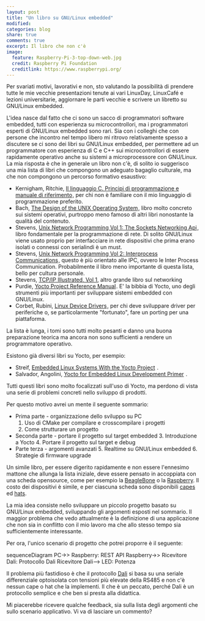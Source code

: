 ```yaml
---
layout: post
title: "Un libro su GNU/Linux embedded"
modified:
categories: blog
share: true
comments: true
excerpt: Il libro che non c'è
image:
  feature: Raspberry-Pi-3-top-down-web.jpg
  credit: Raspberry Pi Foundation
  creditlink: https://www.raspberrypi.org/
---
```


Per svariati motivi, lavorativi e non, sto valutando la possibilità di prendere tutte le mie vecchie presentazioni tenute ai vari LinuxDay, LinuxCafé e lezioni universitarie, aggiornare le parti vecchie e scrivere un libretto su GNU/Linux embedded.

L'idea nasce dal fatto che ci sono un sacco di programmatori software embedded, tutti con esperienza su microcontrollori, ma i programmatori esperti di GNU/Linux embedded sono rari. Sia con i colleghi che con persone che incontro nel tempo libero mi ritrovo relativamente spesso a discutere se ci sono dei libri su GNU/Linux embedded, per permettere ad un programmatore con esperienza di C e C++ sui microcontrollori di essere rapidamente operativo anche su sistemi a microprocessore con GNU/Linux. La mia risposta è che in generale un libro non c'è, di solito io suggerisco una mia lista di libri che compongono un adeguato bagaglio culturale, ma che non compongono un percorso formativo esaustivo:

* Kernigham, Ritchie, <a target="_blank" href="https://www.amazon.it/gp/product/887192200X/ref=as_li_tl?ie=UTF8&camp=3414&creative=21718&creativeASIN=887192200X&linkCode=as2&tag=ocampana07-21&linkId=1418fc6b112f98cfcaf6cb9929211d35">Il linguaggio C. Principi di programmazione e manuale di riferimento</a><img src="//ir-it.amazon-adsystem.com/e/ir?t=ocampana07-21&l=am2&o=29&a=887192200X" width="1" height="1" border="0" alt="" style="border:none !important; margin:0px !important;" />, per chi non è familiare con il mio linguaggio di programmazione preferito.
* Bach, <a target="_blank" href="https://www.amazon.it/gp/product/B000M85BS6/ref=as_li_tl?ie=UTF8&camp=3414&creative=21718&creativeASIN=B000M85BS6&linkCode=as2&tag=ocampana07-21&linkId=3551df8b8096e1fcd7223a33b793ce51">The Design of the UNIX Operating System</a><img src="//ir-it.amazon-adsystem.com/e/ir?t=ocampana07-21&l=am2&o=29&a=B000M85BS6" width="1" height="1" border="0" alt="" style="border:none !important; margin:0px !important;" />, libro molto concreto sui sistemi operativi, purtroppo meno famoso di altri libri nonostante la qualità del contenuto.
* Stevens, <a target="_blank" href="https://www.amazon.it/gp/product/0131411551/ref=as_li_tl?ie=UTF8&camp=3414&creative=21718&creativeASIN=0131411551&linkCode=as2&tag=ocampana07-21&linkId=456642eda049bb854eea85fa6a5cb813">Unix Network Programming Vol 1: The Sockets Networking Api</a><img src="//ir-it.amazon-adsystem.com/e/ir?t=ocampana07-21&l=am2&o=29&a=0131411551" width="1" height="1" border="0" alt="" style="border:none !important; margin:0px !important;" />, libro fondamentale per la programmazione di rete. Di solito GNU/Linux viene usato proprio per interfacciare in rete dispositivi che prima erano isolati o connessi con serialindi è un must.
* Stevens, <a target="_blank" href="https://www.amazon.it/gp/product/0132974290/ref=as_li_tl?ie=UTF8&camp=3414&creative=21718&creativeASIN=0132974290&linkCode=as2&tag=ocampana07-21&linkId=d7d68a3410f8401cc6c22465f8c61e78">Unix Network Programming Vol 2: Interprocess Communications</a><img src="//ir-it.amazon-adsystem.com/e/ir?t=ocampana07-21&l=am2&o=29&a=0132974290" width="1" height="1" border="0" alt="" style="border:none !important; margin:0px !important;" />, questo è più orientato alle IPC, ovvero le Inter Process Communication. Probabilmente il libro meno importante di questa lista, bello per cultura personale.
* Stevens, [TCP/IP Illustrated, Vol 1](https://www.amazon.it/TCP-IP-Illustrated-Protocols-1/dp/0321336313/ref=as_li_ss_tl?_encoding=UTF8&qid=&sr=&linkCode=ll1&tag=ocampana07-21&linkId=65faf2a2fb8add9972373265a43ae356), altro grande libro sul networking
* Purdie, <a target="_blank" href="https://www.amazon.it/gp/product/9888381989/ref=as_li_tl?ie=UTF8&camp=3414&creative=21718&creativeASIN=9888381989&linkCode=as2&tag=ocampana07-21&linkId=a0a62aa6485260ccc47bd656a3d2956b">Yocto Project Reference Manual</a><img src="//ir-it.amazon-adsystem.com/e/ir?t=ocampana07-21&l=am2&o=29&a=9888381989" width="1" height="1" border="0" alt="" style="border:none !important; margin:0px !important;" />. E' la bibbia di Yocto, uno degli strumenti più importanti per sviluppare sistemi embedded con GNU/Linux.
* Corbet, Rubini, <a target="_blank" href="https://www.amazon.it/gp/product/0596005903/ref=as_li_tl?ie=UTF8&camp=3414&creative=21718&creativeASIN=0596005903&linkCode=as2&tag=ocampana07-21&linkId=314dced8dd42021d945ca6f11a3a4fbb">Linux Device Drivers</a><img src="//ir-it.amazon-adsystem.com/e/ir?t=ocampana07-21&l=am2&o=29&a=0596005903" width="1" height="1" border="0" alt="" style="border:none !important; margin:0px !important;" />, per chi deve sviluppare driver per periferiche o, se particolarmente "fortunato", fare un porting per una piattaforma.

La lista è lunga, i tomi sono tutti molto pesanti e danno una buona preparazione teorica ma ancora non sono sufficienti a rendere un programmatore operativo.

Esistono già diversi libri su Yocto, per esempio:
* Streif, <a target="_blank" href="https://www.amazon.it/gp/product/0133443248/ref=as_li_tl?ie=UTF8&camp=3414&creative=21718&creativeASIN=0133443248&linkCode=as2&tag=ocampana07-21&linkId=a73951101b8d512532f7245c64dbf657">Embedded Linux Systems With the Yocto Project</a><img src="//ir-it.amazon-adsystem.com/e/ir?t=ocampana07-21&l=am2&o=29&a=0133443248" width="1" height="1" border="0" alt="" style="border:none !important; margin:0px !important;" /> .
* Salvador, Angolini, <a target="_blank" href="https://www.amazon.it/gp/product/1783282339/ref=as_li_tl?ie=UTF8&camp=3414&creative=21718&creativeASIN=1783282339&linkCode=as2&tag=ocampana07-21&linkId=0a7eccccd7743c368c0701aec84af029">Yocto for Embedded Linux Development Primer</a><img src="//ir-it.amazon-adsystem.com/e/ir?t=ocampana07-21&l=am2&o=29&a=1783282339" width="1" height="1" border="0" alt="" style="border:none !important; margin:0px !important;" /> .

Tutti questi libri sono molto focalizzati sull'uso di Yocto, ma perdono di vista una serie di problemi concreti nello sviluppo di prodotti.


Per questo motivo avrei un mente il seguente sommario:

* Prima parte - organizzazione dello sviluppo su PC
  1. Uso di CMake per compilare e crosscompilare i progetti
  2. Come strutturare un progetto
* Seconda parte - portare il progetto sul target embedded
  3. Introduzione a Yocto
  4. Portare il progetto sul target e debug
* Parte terza - argomenti avanzati
  5. Realtime su GNU/Linux embedded
  6. Strategie di firmware upgrade

Un simile libro, per essere digerito rapidamente e non essere l'ennesimo mattone che allunga la lista iniziale, deve essere pensato in accoppiata con una scheda opensource, come per esempio la [BeagleBone](http://beagleboard.org/bone) o la [Raspberry](https://www.raspberrypi.org/products/raspberry-pi-3-model-b/). Il costo dei dispositivi è simile, e per ciascuna scheda sono disponibili [capes](http://elinux.org/Beagleboard:BeagleBone_Capes) ed [hats](http://elinux.org/RPi_Expansion_Boards).

La mia idea consiste nello sviluppare un piccolo progetto basato su GNU/Linux embedded, sviluppando gli argomenti esposti nel sommario. Il maggior problema che vedo attualmente è la definizione di una applicazione che non sia in conflitto con il mio lavoro ma che allo stesso tempo sia sufficientemente interessante.

Per ora, l'unico scenario di progetto che potrei proporre è il seguente:

<div markdown="0">
    <div class="mermaid">
        sequenceDiagram
        PC->> Raspberry: REST API
        Raspberry->> Ricevitore Dali: Protocollo Dali
        Ricevitore Dali--> LED: Potenza
    </div>
</div>

Il problema più fastidioso è che il protocollo [Dali](https://en.wikipedia.org/wiki/Digital_Addressable_Lighting_Interface) si basa su una seriale differenziale optoisolata con tensioni più elevate della RS485 e non c'è nessun cape o hat che la implementi. Il che è un peccato, perché Dali è un protocollo semplice e che ben si presta alla didattica.

Mi piacerebbe ricevere qualche feedback, sia sulla lista degli argomenti che sullo scenario applicativo. Vi va di lasciare un commento?
